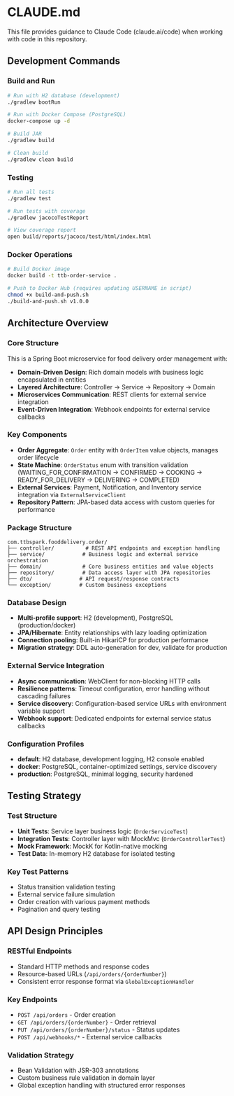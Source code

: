 # CLAUDE.md

This file provides guidance to Claude Code (claude.ai/code) when working with code in this repository.

## Development Commands

### Build and Run
```bash
# Run with H2 database (development)
./gradlew bootRun

# Run with Docker Compose (PostgreSQL)
docker-compose up -d

# Build JAR
./gradlew build

# Clean build
./gradlew clean build
```

### Testing
```bash
# Run all tests
./gradlew test

# Run tests with coverage
./gradlew jacocoTestReport

# View coverage report
open build/reports/jacoco/test/html/index.html
```

### Docker Operations
```bash
# Build Docker image
docker build -t ttb-order-service .

# Push to Docker Hub (requires updating USERNAME in script)
chmod +x build-and-push.sh
./build-and-push.sh v1.0.0
```

## Architecture Overview

### Core Structure
This is a Spring Boot microservice for food delivery order management with:
- **Domain-Driven Design**: Rich domain models with business logic encapsulated in entities
- **Layered Architecture**: Controller → Service → Repository → Domain
- **Microservices Communication**: REST clients for external service integration
- **Event-Driven Integration**: Webhook endpoints for external service callbacks

### Key Components
- **Order Aggregate**: `Order` entity with `OrderItem` value objects, manages order lifecycle
- **State Machine**: `OrderStatus` enum with transition validation (WAITING_FOR_CONFIRMATION → CONFIRMED → COOKING → READY_FOR_DELIVERY → DELIVERING → COMPLETED)
- **External Services**: Payment, Notification, and Inventory service integration via `ExternalServiceClient`
- **Repository Pattern**: JPA-based data access with custom queries for performance

### Package Structure
```
com.ttbspark.fooddelivery.order/
├── controller/          # REST API endpoints and exception handling
├── service/            # Business logic and external service orchestration
├── domain/             # Core business entities and value objects
├── repository/         # Data access layer with JPA repositories
├── dto/               # API request/response contracts
└── exception/         # Custom business exceptions
```

### Database Design
- **Multi-profile support**: H2 (development), PostgreSQL (production/docker)
- **JPA/Hibernate**: Entity relationships with lazy loading optimization
- **Connection pooling**: Built-in HikariCP for production performance
- **Migration strategy**: DDL auto-generation for dev, validate for production

### External Service Integration
- **Async communication**: WebClient for non-blocking HTTP calls
- **Resilience patterns**: Timeout configuration, error handling without cascading failures
- **Service discovery**: Configuration-based service URLs with environment variable support
- **Webhook support**: Dedicated endpoints for external service status callbacks

### Configuration Profiles
- **default**: H2 database, development logging, H2 console enabled
- **docker**: PostgreSQL, container-optimized settings, service discovery
- **production**: PostgreSQL, minimal logging, security hardened

## Testing Strategy

### Test Structure
- **Unit Tests**: Service layer business logic (`OrderServiceTest`)
- **Integration Tests**: Controller layer with MockMvc (`OrderControllerTest`)
- **Mock Framework**: MockK for Kotlin-native mocking
- **Test Data**: In-memory H2 database for isolated testing

### Key Test Patterns
- Status transition validation testing
- External service failure simulation
- Order creation with various payment methods
- Pagination and query testing

## API Design Principles

### RESTful Endpoints
- Standard HTTP methods and response codes
- Resource-based URLs (`/api/orders/{orderNumber}`)
- Consistent error response format via `GlobalExceptionHandler`

### Key Endpoints
- `POST /api/orders` - Order creation
- `GET /api/orders/{orderNumber}` - Order retrieval
- `PUT /api/orders/{orderNumber}/status` - Status updates
- `POST /api/webhooks/*` - External service callbacks

### Validation Strategy
- Bean Validation with JSR-303 annotations
- Custom business rule validation in domain layer
- Global exception handling with structured error responses